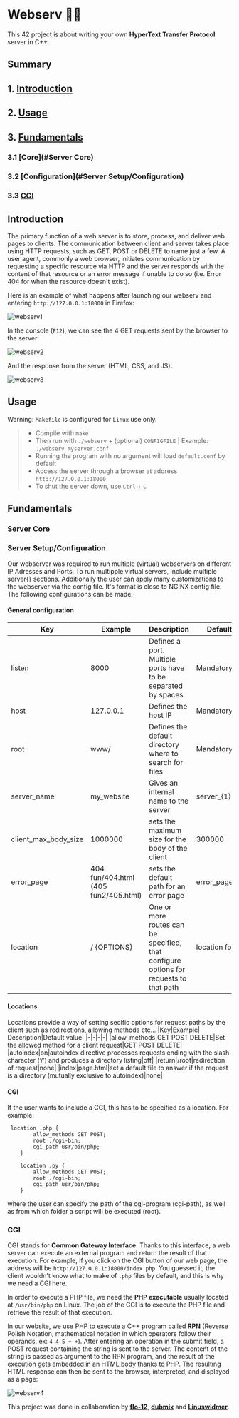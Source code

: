 # Webserv 🏄‍♂️

This 42 project is about writing your own **HyperText Transfer Protocol** server in C++.

## Summary

## 1. [Introduction](#Introduction)
## 2. [Usage](#Usage)
## 3. [Fundamentals](#Fundamentals)
  ### 3.1 [Core](#Server Core)
  ### 3.2 [Configuration](#Server Setup/Configuration)
  ### 3.3 [CGI](#CGI)

## Introduction

The primary function of a web server is to store, process, and deliver web pages to clients. The communication between client and server takes place using HTTP requests, such as GET, POST or DELETE to name just a few.
A user agent, commonly a web browser, initiates communication by requesting a specific resource via HTTP and the server responds with the content of that resource or an error message if unable to do so (i.e. Error 404 for when the resource doesn't exist).

Here is an example of what happens after launching our webserv and entering `http://127.0.0.1:18000` in Firefox:

![webserv1](https://github.com/flo-12/webserv/assets/104844198/9c1f68dc-f9a8-4955-9091-52c420f6d52d)

In the console (`F12`), we can see the 4 GET requests sent by the browser to the server:

![webserv2](https://github.com/flo-12/webserv/assets/104844198/814d6989-2e4b-4a12-9464-1e3519c83e6a)

And the response from the server (HTML, CSS, and JS):

![webserv3](https://github.com/flo-12/webserv/assets/104844198/ed59562e-44a0-4e07-b209-092bb264ed82)

## Usage

Warning: `Makefile` is configured for `Linux` use only.

> - Compile with `make`
> - Then run with `./webserv` + (optional) `CONFIGFILE` | Example: `./webserv myserver.conf`
> - Running the program with no argument will load `default.conf` by default
> - Access the server through a browser at address `http://127.0.0.1:18000`
> - To shut the server down, use `Ctrl` + `C`

## Fundamentals

### Server Core

### Server Setup/Configuration
Our webserver was required to run multiple (virtual) webservers on different IP Adresses and Ports. To run multipple virtual servers, include multiple server{} sections.
Additionally the user can apply many customizations to the webserver via the config file. It's format is close to NGINX config file.
The following configurations can be made:

#### General configuration

|Key|Example| Description|Default value|
|-|-|-|-|
|listen| 8000 | Defines a port. Multiple ports have to be separated by spaces | Mandatory
|host|127.0.0.1|Defines the host IP|Mandatory|
|root|www/|Defines the default directory where to search for files|Mandatory|
|server_name|my_website|Gives an internal name to the server|server_{1}|
|client_max_body_size|1000000|sets the maximum size for the body of the client|300000|
|error_page|404 fun/404.html (405 fun2/405.html)|sets the default path for an error page|error_page/xxx.html|
|location|/ {OPTIONS}|One or more routes can be specified, that configure options for requests to that path|location for “/”|

#### Locations
Locations provide a way of setting secific options for request paths by the client such as redirections, allowing methods etc...
|Key|Example| Description|Default value|
|-|-|-|-|
|allow_methods|GET POST DELETE|Set the allowed method for a client request|GET POST DELETE|
|autoindex|on|autoindex directive processes requests ending with the slash character (‘/’) and produces a directory listing|off|
|return|/root|redirection of request|none|
|index|page.html|set a default file to answer if the request is a directory (mutually exclusive to autoindex)|none|

#### CGI
If the user wants to include a CGI, this has to be specified as a location. For example:
```
 location .php {
		allow_methods GET POST;
		root ./cgi-bin;
		cgi_path usr/bin/php;
	}
```
```
	location .py {
		allow_methods GET POST;
		root ./cgi-bin;
		cgi_path usr/bin/php;
	}
```
where the user can specify the path of the cgi-program (cgi-path), as well as from which folder a script will be executed (root).

### CGI

CGI stands for **Common Gateway Interface**. Thanks to this interface, a web server can execute an external
program and return the result of that execution. For example, if you click on the CGI button of our web page,
the address will be `http://127.0.0.1:18000/index.php`. You guessed it, the client wouldn't know what to make of
`.php` files by default, and this is why we need a CGI here.

In order to execute a PHP file, we need the **PHP executable** usually located at `/usr/bin/php` on Linux.
The job of the CGI is to execute the PHP file and retrieve the result of that execution. 

In our website, we use PHP to execute a C++ program called **RPN** (Reverse Polish Notation, mathematical notation
in which operators follow their operands, ex: `4 4 5 + +`). After entering an operation in the submit field, a POST
request containing the string is sent to the server. The content of the string is passed as argument to the RPN
program, and the result of the execution gets embedded in an HTML body thanks to PHP. The resulting HTML response
can then be sent to the browser, interpreted, and displayed as a page:

![webserv4](https://github.com/flo-12/webserv/assets/104844198/cfabf106-b79e-4483-a1a4-f3342aba379c)

This project was done in collaboration by **[flo-12](https://github.com/flo-12)**, **[dubmix](https://github.com/dubmix)** and **[Linuswidmer](https://github.com/Linuswidmer)**.











